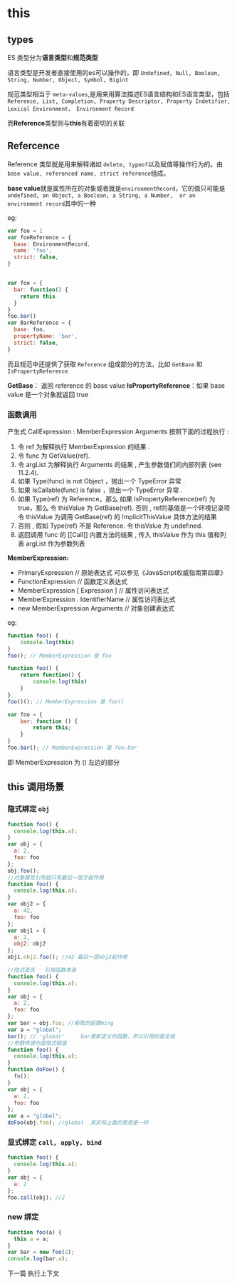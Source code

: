 # this

## types

ES 类型分为**语言类型**和**规范类型**

语言类型是开发者直接使用的es可以操作的，即 `Undefined, Null, Boolean, String, Number, Object, Symbol, Bigint`

规范类型相当于 `meta-values`,是用来用算法描述ES语言结构和ES语言类型，包括`Reference, List, Completion, Property Descriptor, Property Indetifier, Lexical Environment， Environment Record`

而**Reference**类型则与**this**有着密切的关联


## Refercence

Reference 类型就是用来解释诸如 `delete, typeof`以及赋值等操作行为的。由 `base value, referenced name, strict reference`组成。

**base value**就是属性所在的对象或者就是`environmentRecord`，它的值只可能是 `undefined, an Object, a Boolean, a String, a Number,  or an environment record`其中的一种

eg:

```js
var foo = 1
var fooReference = {
  base: EnvironmentRecord,
  name: 'foo',
  strict: false,
}


var foo = {
  bar: function() {
    return this
  }
}
foo.bar()
var BarReference = {
  base: foo,
  propertyName: 'bar',
  strict: false,
}
```

而且规范中还提供了获取 `Reference` 组成部分的方法，比如 `GetBase` 和 `IsPropertyReference`

**GetBase**： 返回 reference 的 base value
**IsPropertyReference**：如果 base value 是一个对象就返回 true


### 函数调用

产生式 CallExpression : MemberExpression Arguments 按照下面的过程执行 :

1. 令 ref 为解释执行 MemberExpression 的结果 .
2. 令 func 为 GetValue(ref).
3. 令 argList 为解释执行 Arguments 的结果 , 产生参数值们的内部列表 (see 11.2.4).
4. 如果 Type(func) is not Object ，抛出一个 TypeError 异常 .
5. 如果 IsCallable(func) is false ，抛出一个 TypeError 异常 .
6. 如果 Type(ref) 为 Reference，那么 如果 IsPropertyReference(ref) 为 true，那么 令 thisValue 为 GetBase(ref). 否则 , ref的基值是一个环境记录项 令 thisValue 为调用 GetBase(ref) 的 ImplicitThisValue 具体方法的结果
7. 否则 , 假如 Type(ref) 不是 Reference. 令 thisValue 为 undefined.
8. 返回调用 func 的 [[Call]] 内置方法的结果 , 传入 thisValue 作为 this 值和列表 argList 作为参数列表

**MemberExpression:**

* PrimaryExpression // 原始表达式 可以参见《JavaScript权威指南第四章》
* FunctionExpression // 函数定义表达式
* MemberExpression [ Expression ] // 属性访问表达式
* MemberExpression . IdentifierName // 属性访问表达式
* new MemberExpression Arguments // 对象创建表达式

eg:

```js
function foo() {
    console.log(this)
}
foo(); // MemberExpression 是 foo

function foo() {
    return function() {
        console.log(this)
    }
}
foo()(); // MemberExpression 是 foo()

var foo = {
    bar: function () {
        return this;
    }
}
foo.bar(); // MemberExpression 是 foo.bar
```
即 MemberExpression 为 () 左边的部分



## this 调用场景

### 隐式绑定 `obj`

```js
function foo() {
  console.log(this.a);
}
var obj = {
  a: 2,
  foo: foo
};
obj.foo();
//对象属性引用链只有最后一层才起作用
function foo() {
  console.log(this.a);
}
var obj2 = {
  a: 42,
  foo: foo
};
var obj1 = {
  a: 2,
  obj2: obj2
};
obj1.obj2.foo(); //42 最后一层obj2起作用

//隐式丢失   引用函数本身
function foo() {
  console.log(this.a);
}
var obj = {
  a: 2,
  foo: foo
};
var bar = obj.foo; //新取的函数ming
var a = "global";
bar(); // 'globar'     bar是新定义的函数，所以引用的是全局
//参数传递也是隐式赋值
function foo() {
  console.log(this.a);
}
function doFoo() {
  fn();
}
var obj = {
  a: 2,
  foo: foo
};
var a = "global";
doFoo(obj.foo); //global  其实和上面的意思是一样
```

### 显式绑定 `call, apply, bind`

```js
function foo() {
  console.log(this.a);
}
var obj = {
  a: 2
};
foo.call(obj); //2
```

### new 绑定

```js
function foo(a) {
  this.a = a;
}
var bar = new foo(2);
console.log(bar.a);
```


下一篇  执行上下文